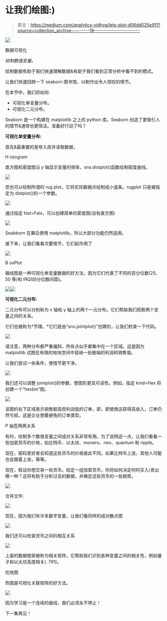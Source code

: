 # 让我们绘图:)

> 原文：<https://medium.com/analytics-vidhya/lets-plot-d06dd025e911?source=collection_archive---------19----------------------->

![](img/2cab300c611f37630ce15274c81cbd60.png)

数据可视化

*绘制数值变量。*

绘制数据有助于我们快速理解数据&有助于我们看到正常分析中看不到的模式。

让我们快速回顾一下 seaborn 图书馆，以制作出令人惊叹的情节。

在本节中，我们将如何:

*   可视化单变量分布。
*   可视化二元分布。

Seaborn 是一个构建在 matplotlib 之上的 python 库。Seaborn 创造了更吸引人的情节&通常也更简洁。准备好行动了吗？

**可视化单变量分布:**

首先&最重要的是导入库并读取数据，

H istogram

直方图和密度图沿 y 轴显示变量的频率，sns.distplot()函数绘制密度曲线。

![](img/77583dd61348e2104992d54b80b84968.png)

您也可以绘制所谓的 rug plot，它将实际数据点绘制成小竖条。rugplot 只是被指定为 distplot()的一个参数。

![](img/888a2abe4a346002ee9fa82358c95243.png)

通过指定 hist=Fals，可以创建简单的密度图(没有直方图)

![](img/05e121abfa23ccac046838d879124575.png)

Seabborn 在幕后使用 matplotlib，所以大部分功能仍然适用。

接下来，让我们看看次要情节，它们起作用了

![](img/8d98f3db540c8f53a3738aa85ed9a164.png)

B oxPlot

箱线图是一种可视化单变量数据的好方法，因为它们代表了不同的百分位数(25、50 等)和 IRQ(四分位数间距)。

![](img/e9ff5ec9f8df08b13f98069a90339c72.png)![](img/037d0893fe728724b23ffe32d470f79d.png)

**可视化二元分布:**

二元分布可以分别称为 x 轴和 y 轴上的两个一元分布。它们帮助我们观察两个变量之间的关系。

它们也被称为*节理。*它们是由“sns.jointplot()”创建的，让我们检查一下代码。

![](img/dbed383e555df536680bdfec22299f11.png)

请注意，两种分布都严重偏斜，所有点似乎都集中在一个区域。这是因为 matplotlib 试图在有限的地块空间中容纳一些极端的利润和销售值。

让我们尝试一些条件，使情节更干净。

![](img/2712851afb7b37095be77e107a06f837.png)

我们还可以调整 jointplot()的参数，使图形更具可读性。例如，指定 kind=Hex 将创建一个“hexbin”图。

![](img/fa8599107aebc214d2180802f826ac01.png)

该图的右下区域表示销售额高但利润低的订单，即，即使商店获得高收入，订单仍然亏损。这是企业想要避免的订单类型。

P 抽签两两关系

有时，绘制多个数值变量之间成对关系非常有用。为了说明这一点，让我们看看一些加密货币的价格，如比特币、以太坊、monero、neo、quantum 和 ripple。

现在，密码爱好者会知道这些货币的价格彼此不同。如果比特币上涨，其他人可能也会跟着上涨，等等。

现在，假设你想交易一些货币。给定一组加密货币，你将如何决定何时买入/卖出哪一种？这将有助于分析过去的数据，并确定这些货币的一些趋势。

![](img/3ec228e275acae0b3c8f0d940e1a2102.png)

合并文件:

![](img/ea6e4ce02038c54bca8b6907b3c7fb9b.png)

现在，因为我们有许多数字变量，让我们看同样的成对散点图

![](img/64696e308a42dca0fef0df7125a9fcba.png)

我们还可以检查货币之间的相互关系

![](img/0b911492e00e21da080d4178035d07b9.png)

上面的数据框架被称为相关矩阵，它帮助我们识别各种变量之间的相关性，例如量子和以太坊高度相关(. 791)。

吃地图

热图是可视化关联矩阵的好方法。

![](img/90e2e55301a4a673004c5db004a4a4f3.png)

因为学习是一个连续的曲线，我们必须永不停止！

下一集再见！